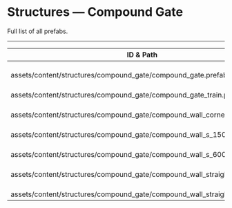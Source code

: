 # Structures — Compound Gate
Full list of all <Badge type="warning" text="7"/> prefabs.

---
| ID & Path |
| --- |
| <a href="#1888338860"><Badge id="1888338860" type="tip" text="#"/></a> <Badge type="tip" text="1888338860"/> <Badge type="info" text="RendererLOD"/> <Badge type="info" text="RendererBatch"/> <br> assets/content/structures/compound_gate/compound_gate.prefab |
| <a href="#2563166187"><Badge id="2563166187" type="tip" text="#"/></a> <Badge type="tip" text="2563166187"/> <Badge type="info" text="RendererLOD"/> <Badge type="info" text="RendererBatch"/> <br> assets/content/structures/compound_gate/compound_gate_train.prefab |
| <a href="#2168139218"><Badge id="2168139218" type="tip" text="#"/></a> <Badge type="tip" text="2168139218"/> <Badge type="info" text="RendererLOD"/> <Badge type="info" text="RendererBatch"/> <br> assets/content/structures/compound_gate/compound_wall_corner.prefab |
| <a href="#554335782"><Badge id="554335782" type="tip" text="#"/></a> <Badge type="tip" text="554335782"/> <Badge type="info" text="RendererLOD"/> <Badge type="info" text="RendererBatch"/> <br> assets/content/structures/compound_gate/compound_wall_s_150.prefab |
| <a href="#810330234"><Badge id="810330234" type="tip" text="#"/></a> <Badge type="tip" text="810330234"/> <Badge type="info" text="RendererLOD"/> <Badge type="info" text="RendererBatch"/> <br> assets/content/structures/compound_gate/compound_wall_s_600.prefab |
| <a href="#3231370864"><Badge id="3231370864" type="tip" text="#"/></a> <Badge type="tip" text="3231370864"/> <Badge type="info" text="RendererLOD"/> <Badge type="info" text="RendererBatch"/> <br> assets/content/structures/compound_gate/compound_wall_straight.prefab |
| <a href="#3813023866"><Badge id="3813023866" type="tip" text="#"/></a> <Badge type="tip" text="3813023866"/> <Badge type="info" text="RendererLOD"/> <Badge type="info" text="RendererBatch"/> <br> assets/content/structures/compound_gate/compound_wall_straight_short.prefab |
